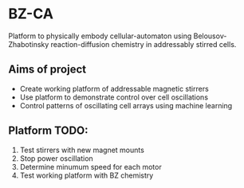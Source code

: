 # BZ-CA

Platform to physically embody cellular-automaton using Belousov-Zhabotinsky
reaction-diffusion chemistry in addressably stirred cells.

## Aims of project
* Create working platform of addressable magnetic stirrers
* Use platform to demonstrate control over cell oscillations
* Control patterns of oscillating cell arrays using machine learning


## Platform TODO:
1. Test stirrers with new magnet mounts
2. Stop power oscillation
3. Determine minumum speed for each motor
4. Test working platform with BZ chemistry